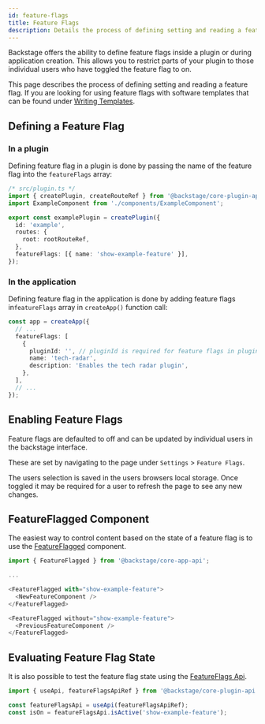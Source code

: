 ```yaml
---
id: feature-flags
title: Feature Flags
description: Details the process of defining setting and reading a feature flag.
---
```


Backstage offers the ability to define feature flags inside a plugin or during application creation. This allows you to restrict parts of your plugin to those individual users who have toggled the feature flag to on.

This page describes the process of defining setting and reading a feature flag. If you are looking for using feature flags with software templates that can be found under [Writing Templates](https://backstage.io/docs/features/software-templates/writing-templates#remove-sections-or-fields-based-on-feature-flags).

## Defining a Feature Flag

### In a plugin

Defining feature flag in a plugin is done by passing the name of the feature flag into the `featureFlags` array:

```ts
/* src/plugin.ts */
import { createPlugin, createRouteRef } from '@backstage/core-plugin-api';
import ExampleComponent from './components/ExampleComponent';

export const examplePlugin = createPlugin({
  id: 'example',
  routes: {
    root: rootRouteRef,
  },
  featureFlags: [{ name: 'show-example-feature' }],
});
```

### In the application

Defining feature flag in the application is done by adding feature flags in`featureFlags` array in
`createApp()` function call:

```ts
const app = createApp({
  // ...
  featureFlags: [
    {
      pluginId: '', // pluginId is required for feature flags in plugins. It can be left blank for a feature flag leveraged in the application.
      name: 'tech-radar',
      description: 'Enables the tech radar plugin',
    },
  ],
  // ...
});
```

## Enabling Feature Flags

Feature flags are defaulted to off and can be updated by individual users in the backstage interface.

These are set by navigating to the page under `Settings` > `Feature Flags`.

The users selection is saved in the users browsers local storage. Once toggled it may be required for a user to refresh the page to see any new changes.

## FeatureFlagged Component

The easiest way to control content based on the state of a feature flag is to use the [FeatureFlagged](https://backstage.io/docs/reference/core-app-api.featureflagged) component.

```ts
import { FeatureFlagged } from '@backstage/core-app-api';

...

<FeatureFlagged with="show-example-feature">
  <NewFeatureComponent />
</FeatureFlagged>

<FeatureFlagged without="show-example-feature">
  <PreviousFeatureComponent />
</FeatureFlagged>
```

## Evaluating Feature Flag State

It is also possible to test the feature flag state using the [FeatureFlags Api](https://backstage.io/docs/reference/core-plugin-api.featureflagsapi).

```ts
import { useApi, featureFlagsApiRef } from '@backstage/core-plugin-api';

const featureFlagsApi = useApi(featureFlagsApiRef);
const isOn = featureFlagsApi.isActive('show-example-feature');
```
